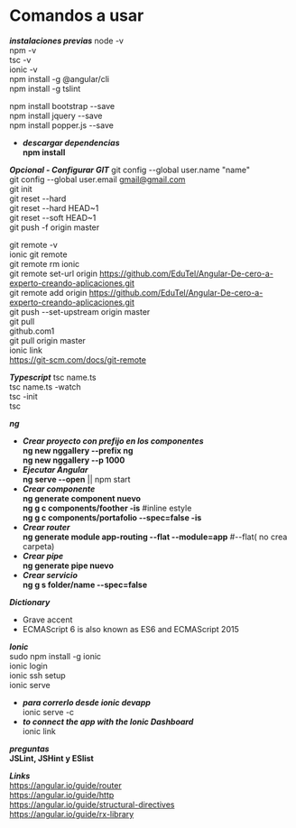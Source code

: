 # Comandos a usar  
***instalaciones previas***
node -v  
npm -v  
tsc -v  
ionic -v  
npm install -g @angular/cli  
npm install -g tslint  

npm install bootstrap --save  
npm install jquery --save  
npm install popper.js --save   
* ***descargar dependencias***  
**npm install**

***Opcional - Configurar GIT***
git config --global user.name "name"  
git config --global user.email gmail@gmail.com  
git init  
git reset <commit> --hard  
git reset --hard HEAD~1  
git reset --soft HEAD~1  
git push -f origin master  

git remote -v  
ionic git remote  
git remote rm ionic  
git remote set-url origin https://github.com/EduTel/Angular-De-cero-a-experto-creando-aplicaciones.git  
git remote add origin https://github.com/EduTel/Angular-De-cero-a-experto-creando-aplicaciones.git  
git push --set-upstream origin master  
git pull  
github.com1  
git pull origin master  
ionic link  
https://git-scm.com/docs/git-remote  



***Typescript***
tsc name.ts  
tsc name.ts -watch  
tsc -init  
tsc  

***ng***
* ***Crear proyecto con prefijo en los componentes***  
**ng new nggallery --prefix ng**  
**ng new nggallery --p 1000**  
* ***Ejecutar Angular***  
**ng serve --open** || npm start 
* ***Crear componente***  
**ng generate component nuevo**  
**ng g c components/foother -is**  #inline estyle  
**ng g c components/portafolio --spec=false -is**  
* ***Crear router***  
**ng generate module app-routing --flat --module=app** #--flat( no crea carpeta)
* ***Crear pipe***  
**ng generate pipe nuevo**  
* ***Crear servicio***  
**ng g s folder/name --spec=false**  

***Dictionary***  
* Grave accent  
* ECMAScript 6 is also known as ES6 and ECMAScript 2015  

***Ionic***  
sudo npm install -g ionic  
ionic login  
ionic ssh setup  
ionic serve  
* ***para correrlo desde ionic devapp***  
ionic serve -c  
* ***to connect the app with the Ionic Dashboard***  
ionic link  


***preguntas***  
**JSLint, JSHint y ESlist**  

***Links***  
https://angular.io/guide/router  
https://angular.io/guide/http  
https://angular.io/guide/structural-directives  
https://angular.io/guide/rx-library  


